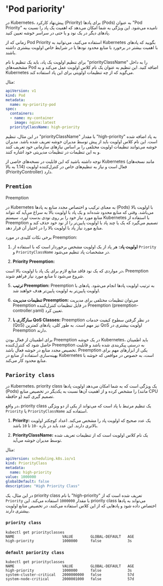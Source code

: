 # 'Pod pariority'

در Kubernetes، پیش‌نهاد کارکرد (Priority) برای پادها (Pods) به عنوان "Pod Priority" نامیده می‌شود. این ویژگی به شما امکان می‌دهد که اهمیت یک پاد را نسبت به پادهای دیگر در یک نود و یا حتی در سراسر خوشه تعیین کنید.

زمانی که از Pod Priority استفاده می‌کنید، می‌توانید به Kubernetes بگویید که پادهای با اهمیت بیشتر در برخورد با منابع محدود نود‌ها یا در شرایط خاص اولویت بیشتری داشته باشند.

برای تنظیم اولویت یک پاد، باید یک تنظیم با نام "priorityClassName" را به داخل مشخصه‌های Pod اضافه کنید. این تنظیم به عنوان یک نام کلاس اولویت عمل می‌کند و به Kubernetes می‌گوید که از چه تنظیمات اولویتی برای این پاد استفاده کند.

مثال:
```yaml
apiVersion: v1
kind: Pod
metadata:
  name: my-priority-pod
spec:
  containers:
  - name: my-container
    image: nginx:latest
  priorityClassName: high-priority
```

در این مثال، تنظیم "priorityClassName" با مقدار "high-priority" به پاد اضافه شده است. این نام کلاس اولویت باید از پیش توسط مدیران خوشه تعریف شده باشد. مدیران خوشه می‌توانند تنظیمات اولویت مختلفی را بر اساس نیازهای سازمانی خود تعریف کنند و به این تنظیمات در تنظیمات مدیریتی خود اشاره کنند.

توجه داشته باشید که این قابلیت در نسخه‌های خاصی از Kubernetes (مانند نسخه‌های 1.14 به بالا) فعال است و نیاز به تنظیم‌های خاص در کنترل‌کننده اولویت (PriorityController) دارد.


## `Premtion`

Preemption

در Kubernetes به معنای ترکیب و اختصاص مجدد منابع به پادها (Pods) با اولویت بالا می‌باشد. وقتی که منابع محدود شده‌اند و یک پاد با اولویت بالا به سراغ می‌آید که نتواند منابع مورد نیاز خود را بر روی نودی بدست آورد، سیستم Kubernetes با استفاده از Preemption تصمیم می‌گیرد که یک یا چند پاد با اولویت پایین‌تر را از نود خود حذف کند و منابع مورد نیاز پاد با اولویت بالا را در اختیار آن قرار دهد.

برخی نکات کلیدی در مورد Preemption:

1. **اولویت پاد:** هر پاد از یک اولویت مشخص برخوردار است که با استفاده از `Priority` و `PriorityClassName` در مشخصات پاد تنظیم می‌شود.

2. **Priority Preemption:**
  
  در مواردی که یک نود فاقد منابع لازم برای یک پاد با اولویت بالا است، Preemption شروع می‌شود تا منابع مورد نیاز فراهم شوند.

5. **ترتیب Preemption:** Preemption به ترتیب اولویت پادها انجام می‌شود. پادهای با اولویت پایین‌تر به اولویت پایین‌تر هدف خواهند شد.

6. **تنظیمات مدیریت Preemption:** می‌توان تنظیمات مختلفی برای مدیریت Preemption در فایل تنظیمات کنترل‌کننده Preemption (preemption-controller.yaml) تعیین کرد.

7. **سازگاری با QoS Classes:** Preemption در نظر گرفتن سطوح کیفیت خدمات (QoS) نیز مهم است. به طور کلی، پادهای کمترین QoS اولویت بیشتری در Preemption دارند.

برای اطمینان از فعال بودن Preemption در یک خوشه Kubernetes، باید اطمینان حاصل شود که کنترل‌کننده Preemption به درستی پیکربندی شده باشد و قابلیت تخصیص مجدد منابع در خوشه فعال باشد. Preemption یکی از ابزارهای مهم برای بهینه‌سازی استفاده از منابع در Kubernetes است، به خصوص در مواقعی که خوشه با منابع محدود کار می‌کند.

## `Pariority class`


 در Kubernetes، priority class یک ویژگی است که به شما امکان می‌دهد اولویت پادها (Pods) را مشخص کرده و از اهمیت آن‌ها نسبت به یکدیگر در تخصیص منابع (مانند CPU و حافظه) تصمیم گیری کنید.

در واقع، priority class یک تنظیم مرتبط با پاد است که می‌تواند از یکی از دو ویژگی `Priority` یا `PriorityClassName` استفاده کند.

1. **Priority:** یک عدد صحیح که اولویت پاد را مشخص می‌کند. اعداد کوچکتر اولویت بالاتری دارند. این عدد باید در بازه `-10` تا `10` باشد.

2. **PriorityClassName:** یک نام کلاس اولویت است که از تنظیمات تعریف شده توسط مدیران خوشه می‌آید.

مثال:

```yaml
apiVersion: scheduling.k8s.io/v1
kind: PriorityClass
metadata:
  name: high-priority
value: 1000000
globalDefault: false
description: "High Priority Class"
```

در این مثال، یک priority class با نام "high-priority" تعریف شده است که از `Priority` با مقدار `1000000` استفاده می‌کند. این priority class می‌تواند به پادها اختصاص داده شود و پادهایی که از این کلاس استفاده می‌کنند، در تخصیص منابع اولویت بیشتری دارند.


### `priority class`
```
kubectl get priorityclasses
NAME                      VALUE        GLOBAL-DEFAULT   AGE
high-priority             1000000      false            3s
```

### `default pariority class`

```
kubectl get priorityclasses
NAME                      VALUE        GLOBAL-DEFAULT   AGE
high-priority             1000000      false            3s
system-cluster-critical   2000000000   false            57d
system-node-critical      2000001000   false            57d
```
